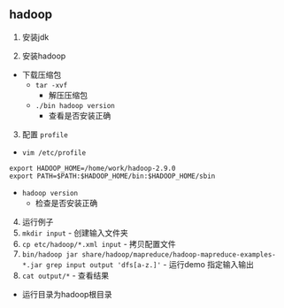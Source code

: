 ## hadoop
1. 安装jdk

2. 安装hadoop
  - 下载压缩包
    - `tar -xvf`
      - 解压压缩包
    - `./bin hadoop version`
      - 查看是否安装正确

3. 配置 `profile`
  - `vim /etc/profile`
  ```
  export HADOOP_HOME=/home/work/hadoop-2.9.0
  export PATH=$PATH:$HADOOP_HOME/bin:$HADOOP_HOME/sbin
  ```
  - `hadoop version`
    - 检查是否安装正确

4. 运行例子
  1. `mkdir input`
    - 创建输入文件夹
  2. `cp etc/hadoop/*.xml input`
    - 拷贝配置文件
  3. `bin/hadoop jar share/hadoop/mapreduce/hadoop-mapreduce-examples-*.jar grep input output 'dfs[a-z.]'`
    - 运行demo 指定输入输出
  4. `cat output/*`
    - 查看结果
  - 运行目录为hadoop根目录
